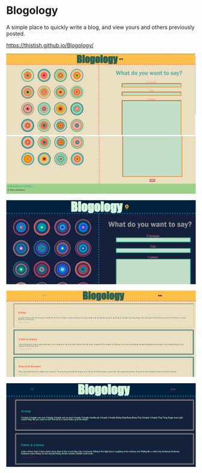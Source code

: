 # Blogology

A simple place to quickly write a blog, and view yours and others previously posted.

https://thistish.github.io/Blogology/

![alt text](assets/Images/blogology-light.png)![alt text](assets/Images/blogology-light2.png)

![alt text](assets/Images/blogology-dark.png)

![alt text](assets/Images/blogs-light.png)

![alt text](assets/Images/blogs-dark.png)